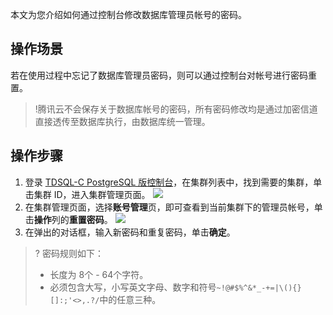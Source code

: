 
本文为您介绍如何通过控制台修改数据库管理员帐号的密码。

## 操作场景
若在使用过程中忘记了数据库管理员密码，则可以通过控制台对帐号进行密码重置。
>!腾讯云不会保存关于数据库帐号的密码，所有密码修改均是通过加密信道直接透传至数据库执行，由数据库统一管理。

## 操作步骤
1. 登录 [TDSQL-C PostgreSQL 版控制台](https://console.cloud.tencent.com/cynosdb?dbType=POSTGRESQL)，在集群列表中，找到需要的集群，单击集群 ID，进入集群管理页面。
![](https://qcloudimg.tencent-cloud.cn/raw/983260f9f638895e3f6be07ce2ab1ff9.png)
2. 在集群管理页面，选择**账号管理**页，即可查看到当前集群下的管理员帐号，单击**操作**列的**重置密码**。
![](https://qcloudimg.tencent-cloud.cn/raw/4170ec4ad4ee2a7d8e76c4989aff8cfd.png)
3. 在弹出的对话框，输入新密码和重复密码，单击**确定**。
>? 密码规则如下：
>- 长度为 8个 - 64个字符。
>- 必须包含大写，小写英文字母、数字和符号`~!@#$%^&*_-+=|\(){}[]:;'<>,.?/`中的任意三种。
>


